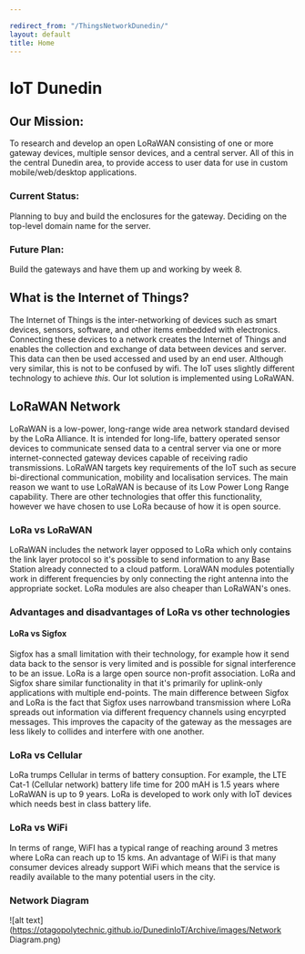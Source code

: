 ```yaml
---

redirect_from: "/ThingsNetworkDunedin/"
layout: default
title: Home
---
```


# IoT Dunedin

## Our Mission:
To research and develop an open LoRaWAN consisting of one or more gateway devices, multiple sensor devices, and a central server. All of this in the central Dunedin area, to provide access to user data for use in custom mobile/web/desktop applications.

### Current Status:
Planning to buy and build the enclosures for the gateway.
Deciding on the top-level domain name for the server.

### Future Plan:
Build the gateways and have them up and working by week 8.

## What is the Internet of Things?
The Internet of Things is the inter-networking of devices such as smart devices, sensors, software, and other items embedded with electronics.
Connecting these devices to a network creates the Internet of Things and enables the collection and exchange of data between devices and server. 
This data can then be used accessed and used by an end user. Although very similar, this is not to be confused by wifi. The IoT uses slightly 
different technology to achieve *this*. Our Iot solution is implemented using LoRaWAN.

## LoRaWAN Network
LoRaWAN is a low-power, long-range wide area network standard devised by the LoRa Alliance.
It is intended for long-life, battery operated sensor devices to communicate sensed data to a central server via one or more internet-connected gateway devices capable of receiving radio transmissions. LoRaWAN targets key requirements of the IoT such as secure bi-directional communication, mobility and localisation services. The main reason we want to use LoRaWAN is because of its Low Power Long Range capability. There are other technologies that offer this functionality, however we have chosen to use LoRa because of how it is open source.

### LoRa vs LoRaWAN
LoRaWAN includes the network layer opposed to LoRa which only contains the link layer protocol so it's possible to send information to any Base Station already connected to a cloud patform.
LoraWAN modules potentially work in different frequencies by only connecting the right antenna into the appropriate socket. LoRa modules are also cheaper than LoRaWAN's ones.  

### Advantages and disadvantages of LoRa vs other technologies
#### LoRa vs Sigfox

Sigfox has a small limitation with their technology, for example how it send data back to the sensor is very limited and is possible for signal interference to be an issue.
LoRa is a large open source non-profit association.
LoRa and Sigfox share similar functionality in that it's primarily for uplink-only applications with multiple end-points. 
The main difference between Sigfox and LoRa is the fact that Sigfox uses narrowband transmission where LoRa spreads out information via different frequency channels using encyrpted messages. This improves the capacity of the gateway as the messages are less likely to collides and interfere with one another. 

### LoRa vs Cellular

LoRa trumps Cellular in terms of battery consuption. For example, the LTE Cat-1 (Cellular network) battery life time for 200 mAH is 1.5 years where LoRaWAN is up to 9 years.
LoRa is developed to work only with IoT devices which needs best in class battery life. 

### LoRa vs WiFi

In terms of range, WiFI has a typical range of reaching around 3 metres where LoRa can reach up to 15 kms. An advantage of WiFi is that many consumer devices already support WiFi which means that the service is readily available to the many potential users in the city. 

### Network Diagram

![alt text](https://otagopolytechnic.github.io/DunedinIoT/Archive/images/Network Diagram.png)

